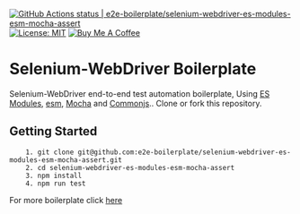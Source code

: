 [![GitHub Actions status | e2e-boilerplate/selenium-webdriver-es-modules-esm-mocha-assert](https://github.com/e2e-boilerplate/selenium-webdriver-es-modules-esm-mocha-assert/workflows/selenium-webdriver-es-modules-esm-mocha-assert/badge.svg)](https://github.com/e2e-boilerplate/selenium-webdriver-es-modules-esm-mocha-assert/actions?workflow=selenium-webdriver-es-modules-esm-mocha-assert) [![License: MIT](https://img.shields.io/badge/License-MIT-yellow.svg)](https://opensource.org/licenses/MIT) [![Buy Me A Coffee](https://img.shields.io/badge/buy-me%20coffee-orange)](https://www.buymeacoffee.com/xgirma)
    
# Selenium-WebDriver Boilerplate
    
Selenium-WebDriver end-to-end test automation boilerplate, Using [ES Modules](https://hacks.mozilla.org/2018/03/es-modules-a-cartoon-deep-dive/), [esm](https://www.npmjs.com/package/esmjs), [Mocha](https://mochajs.org) and [Commonjs](https://nodejs.org/api/assert.html).. Clone or fork this repository.
    
## Getting Started
    	1. git clone git@github.com:e2e-boilerplate/selenium-webdriver-es-modules-esm-mocha-assert.git
    	2. cd selenium-webdriver-es-modules-esm-mocha-assert
    	3. npm install
    	4. npm run test
        
    
For more boilerplate click [here](https://github.com/e2e-boilerplate/utils/blob/master/docs/implemented.md)